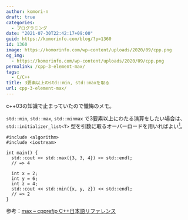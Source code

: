 ```yaml
---
author: komori-n
draft: true
categories:
  - プログラミング
date: "2021-07-30T22:42:17+09:00"
guid: https://komorinfo.com/blog/?p=1360
id: 1360
image: https://komorinfo.com/wp-content/uploads/2020/09/cpp.png
og_img:
  - https://komorinfo.com/wp-content/uploads/2020/09/cpp.png
permalink: /cpp-3-element-max/
tags:
  - C/C++
title: 3要素以上のstd::min, std::maxを取る
url: cpp-3-element-max/
---
```


c++03の知識で止まっていたので懺悔のメモ。

`std::min`, `std::max`, `std::minmax` で3要素以上にわたる演算をしたい場合は、`std::initializer_list<T>` 型を引数に取るオーバーロードを用いればよい<span class="easy-footnote-margin-adjust" id="easy-footnote-1-1360"></span><span class="easy-footnote">[<sup>1</sup>](https://komorinfo.com/blog/cpp-3-element-max/#easy-footnote-bottom-1-1360 "この機能を知るまでは <code>std::max(std::max(3, 3), 4)</code> したり可変長引数のmaxを自作したりしていた")</span>。

```
#include <algorithm>
#include <iostream>

int main() {
  std::cout << std::max({3, 3, 4}) << std::endl;
  // => 4

  int x = 2;
  int y = 6;
  int z = 4;
  std::cout << std::min({x, y, z}) << std::endl;
  // => 2
}
```

参考：[max – cpprefjp C++日本語リファレンス](https://cpprefjp.github.io/reference/algorithm/max.html)
